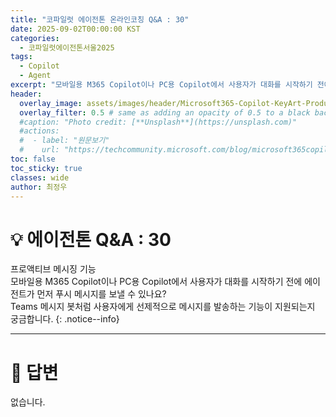 ```yaml
---
title: "코파일럿 에이전톤 온라인코칭 Q&A : 30"
date: 2025-09-02T00:00:00 KST
categories:
  - 코파일럿에이전톤서울2025
tags:
  - Copilot
  - Agent
excerpt: "모바일용 M365 Copilot이나 PC용 Copilot에서 사용자가 대화를 시작하기 전에 에이전트가 먼저 푸시 메시지를 보낼 수 있나요? Teams 메시지 봇처럼 사용자에게 선제적으로 메시지를 발송하는 기능이 지원되는지 궁금합니다."
header:
  overlay_image: assets/images/header/Microsoft365-Copilot-KeyArt-Productivity-6K-01.png
  overlay_filter: 0.5 # same as adding an opacity of 0.5 to a black background
  #caption: "Photo credit: [**Unsplash**](https://unsplash.com)"
  #actions:
  #  - label: "원문보기"
  #    url: "https://techcommunity.microsoft.com/blog/microsoft365copilotblog/what%E2%80%99s-new-in-microsoft-365-copilot--july-2025/4438253"
toc: false
toc_sticky: true
classes: wide
author: 최정우
---
```


# 💡 에이전톤 Q&A : 30


프로액티브 메시징 기능  
모바일용 M365 Copilot이나 PC용 Copilot에서 사용자가 대화를 시작하기 전에 에이전트가 먼저 푸시 메시지를 보낼 수 있나요?  
Teams 메시지 봇처럼 사용자에게 선제적으로 메시지를 발송하는 기능이 지원되는지 궁금합니다.
{: .notice--info}

---

# 📝 답변

없습니다.
